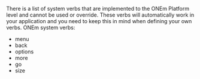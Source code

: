 There is a list of system verbs that are implemented to the ONEm Platform level and cannot be used or override. These verbs will automatically work in your application and you need to keep this in mind when defining your own verbs.
ONEm system verbs:

- menu
- back
- options
- more
- go
- size

